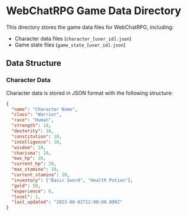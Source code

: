 # WebChatRPG Game Data Directory

This directory stores the game data files for WebChatRPG, including:

- Character data files (`character_[user_id].json`)
- Game state files (`game_state_[user_id].json`)

## Data Structure

### Character Data
Character data is stored in JSON format with the following structure:
```json
{
  "name": "Character Name",
  "class": "Warrior",
  "race": "Human",
  "strength": 10,
  "dexterity": 10,
  "constitution": 10,
  "intelligence": 10,
  "wisdom": 10,
  "charisma": 10,
  "max_hp": 20,
  "current_hp": 20,
  "max_stamina": 10,
  "current_stamina": 10,
  "inventory": ["Basic Sword", "Health Potion"],
  "gold": 50,
  "experience": 0,
  "level": 1,
  "last_updated": "2023-08-01T12:00:00.000Z"
}

